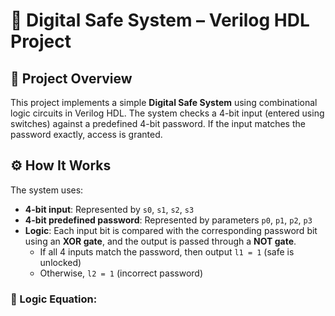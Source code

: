 # 🔐 Digital Safe System – Verilog HDL Project

## 📌 Project Overview
This project implements a simple **Digital Safe System** using combinational logic circuits in Verilog HDL. The system checks a 4-bit input (entered using switches) against a predefined 4-bit password. If the input matches the password exactly, access is granted.

## ⚙️ How It Works
The system uses:
- **4-bit input**: Represented by `s0`, `s1`, `s2`, `s3`
- **4-bit predefined password**: Represented by parameters `p0`, `p1`, `p2`, `p3`
- **Logic**: Each input bit is compared with the corresponding password bit using an **XOR gate**, and the output is passed through a **NOT gate**.
  - If all 4 inputs match the password, then output `l1 = 1` (safe is unlocked)
  - Otherwise, `l2 = 1` (incorrect password)

### 🔄 Logic Equation:
